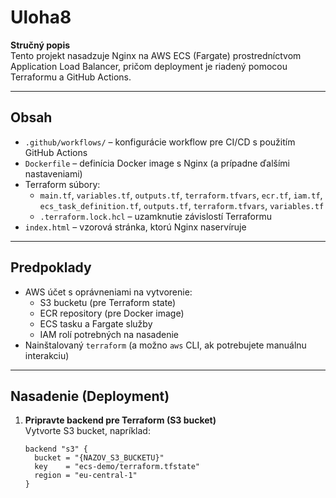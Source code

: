 # Uloha8

**Stručný popis**  
Tento projekt nasadzuje Nginx na AWS ECS (Fargate) prostredníctvom Application Load Balancer, pričom deployment je riadený pomocou Terraformu a GitHub Actions.

---

## Obsah

- `.github/workflows/` – konfigurácie workflow pre CI/CD s použitím GitHub Actions  
- `Dockerfile` – definícia Docker image s Nginx (a prípadne ďalšími nastaveniami)  
- Terraform súbory:  
  - `main.tf`, `variables.tf`, `outputs.tf`, `terraform.tfvars`, `ecr.tf`, `iam.tf`, `ecs_task_definition.tf`, `outputs.tf`, `terraform.tfvars`, `variables.tf`  
  - `.terraform.lock.hcl` – uzamknutie závislostí Terraformu  
- `index.html` – vzorová stránka, ktorú Nginx naservíruje  

---

## Predpoklady

- AWS účet s oprávneniami na vytvorenie:  
  - S3 bucketu (pre Terraform state)  
  - ECR repository (pre Docker image)  
  - ECS tasku a Fargate služby  
  - IAM rolí potrebných na nasadenie  
- Nainštalovaný `terraform` (a možno `aws` CLI, ak potrebujete manuálnu interakciu)  

---

## Nasadenie (Deployment)

1. **Pripravte backend pre Terraform (S3 bucket)**  
   Vytvorte S3 bucket, napríklad:  
   ```hcl
   backend "s3" {
     bucket = "{NAZOV_S3_BUCKETU}"
     key    = "ecs-demo/terraform.tfstate"
     region = "eu-central-1"
   }
